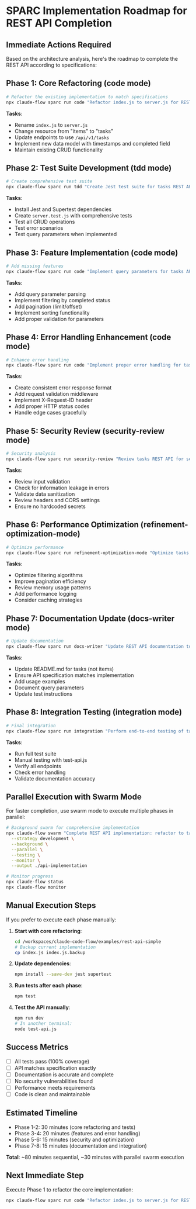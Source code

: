 # SPARC Implementation Roadmap for REST API Completion

## Immediate Actions Required

Based on the architecture analysis, here's the roadmap to complete the REST API according to specifications:

## Phase 1: Core Refactoring (code mode)

```bash
# Refactor the existing implementation to match specifications
npx claude-flow sparc run code "Refactor index.js to server.js for REST API: change resource from items to tasks, add API versioning /api/v1/, update data model with title/completed/timestamps" --non-interactive
```

**Tasks**:
- Rename `index.js` to `server.js`
- Change resource from "items" to "tasks"
- Update endpoints to use `/api/v1/tasks`
- Implement new data model with timestamps and completed field
- Maintain existing CRUD functionality

## Phase 2: Test Suite Development (tdd mode)

```bash
# Create comprehensive test suite
npx claude-flow sparc run tdd "Create Jest test suite for tasks REST API with full coverage of CRUD operations, error cases, and query parameters" --non-interactive
```

**Tasks**:
- Install Jest and Supertest dependencies
- Create `server.test.js` with comprehensive tests
- Test all CRUD operations
- Test error scenarios
- Test query parameters when implemented

## Phase 3: Feature Implementation (code mode)

```bash
# Add missing features
npx claude-flow sparc run code "Implement query parameters for tasks API: filtering by completed status, pagination with limit/offset, and sorting" --non-interactive
```

**Tasks**:
- Add query parameter parsing
- Implement filtering by completed status
- Add pagination (limit/offset)
- Implement sorting functionality
- Add proper validation for parameters

## Phase 4: Error Handling Enhancement (code mode)

```bash
# Enhance error handling
npx claude-flow sparc run code "Implement proper error handling for tasks API with consistent error format, validation errors, and request ID tracking" --non-interactive
```

**Tasks**:
- Create consistent error response format
- Add request validation middleware
- Implement X-Request-ID header
- Add proper HTTP status codes
- Handle edge cases gracefully

## Phase 5: Security Review (security-review mode)

```bash
# Security analysis
npx claude-flow sparc run security-review "Review tasks REST API for security vulnerabilities, input validation, and error information leakage" --non-interactive
```

**Tasks**:
- Review input validation
- Check for information leakage in errors
- Validate data sanitization
- Review headers and CORS settings
- Ensure no hardcoded secrets

## Phase 6: Performance Optimization (refinement-optimization-mode)

```bash
# Optimize performance
npx claude-flow sparc run refinement-optimization-mode "Optimize tasks API query performance and memory usage for large datasets" --non-interactive
```

**Tasks**:
- Optimize filtering algorithms
- Improve pagination efficiency
- Review memory usage patterns
- Add performance logging
- Consider caching strategies

## Phase 7: Documentation Update (docs-writer mode)

```bash
# Update documentation
npx claude-flow sparc run docs-writer "Update REST API documentation to match implementation: README, API examples, and ensure consistency across all docs" --non-interactive
```

**Tasks**:
- Update README.md for tasks (not items)
- Ensure API specification matches implementation
- Add usage examples
- Document query parameters
- Update test instructions

## Phase 8: Integration Testing (integration mode)

```bash
# Final integration
npx claude-flow sparc run integration "Perform end-to-end testing of tasks REST API and ensure all components work together correctly" --non-interactive
```

**Tasks**:
- Run full test suite
- Manual testing with test-api.js
- Verify all endpoints
- Check error handling
- Validate documentation accuracy

## Parallel Execution with Swarm Mode

For faster completion, use swarm mode to execute multiple phases in parallel:

```bash
# Background swarm for comprehensive implementation
npx claude-flow swarm "Complete REST API implementation: refactor to tasks resource, add tests, implement query parameters, enhance error handling" \
  --strategy development \
  --background \
  --parallel \
  --testing \
  --monitor \
  --output ./api-implementation

# Monitor progress
npx claude-flow status
npx claude-flow monitor
```

## Manual Execution Steps

If you prefer to execute each phase manually:

1. **Start with core refactoring**:
   ```bash
   cd /workspaces/claude-code-flow/examples/rest-api-simple
   # Backup current implementation
   cp index.js index.js.backup
   ```

2. **Update dependencies**:
   ```bash
   npm install --save-dev jest supertest
   ```

3. **Run tests after each phase**:
   ```bash
   npm test
   ```

4. **Test the API manually**:
   ```bash
   npm run dev
   # In another terminal:
   node test-api.js
   ```

## Success Metrics

- [ ] All tests pass (100% coverage)
- [ ] API matches specification exactly
- [ ] Documentation is accurate and complete
- [ ] No security vulnerabilities found
- [ ] Performance meets requirements
- [ ] Code is clean and maintainable

## Estimated Timeline

- Phase 1-2: 30 minutes (core refactoring and tests)
- Phase 3-4: 20 minutes (features and error handling)
- Phase 5-6: 15 minutes (security and optimization)
- Phase 7-8: 15 minutes (documentation and integration)

**Total**: ~80 minutes sequential, ~30 minutes with parallel swarm execution

## Next Immediate Step

Execute Phase 1 to refactor the core implementation:

```bash
npx claude-flow sparc run code "Refactor index.js to server.js for REST API: change resource from items to tasks, add API versioning /api/v1/, update data model with title/completed/timestamps" --non-interactive
```
